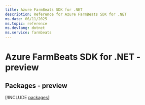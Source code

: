 ```yaml
---
title: Azure FarmBeats SDK for .NET
description: Reference for Azure FarmBeats SDK for .NET
ms.date: 06/11/2025
ms.topic: reference
ms.devlang: dotnet
ms.service: farmbeats
---
```

# Azure FarmBeats SDK for .NET - preview
## Packages - preview
[!INCLUDE [packages](farmbeats-index.md)]